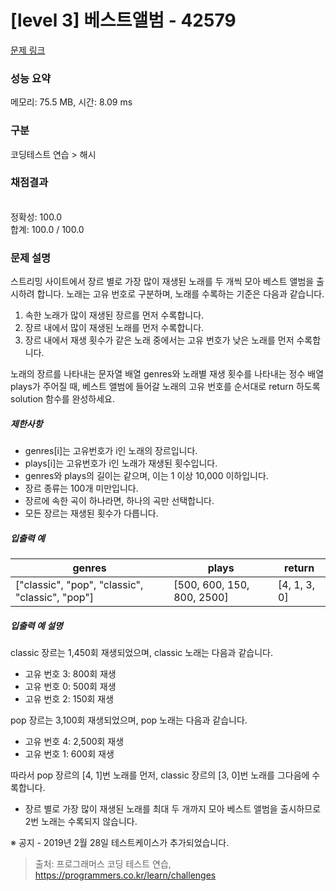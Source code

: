 # [level 3] 베스트앨범 - 42579 

[문제 링크](https://school.programmers.co.kr/learn/courses/30/lessons/42579) 

### 성능 요약

메모리: 75.5 MB, 시간: 8.09 ms

### 구분

코딩테스트 연습 > 해시

### 채점결과

<br/>정확성: 100.0<br/>합계: 100.0 / 100.0

### 문제 설명

<p style="user-select: auto;">스트리밍 사이트에서 장르 별로 가장 많이 재생된 노래를 두 개씩 모아 베스트 앨범을 출시하려 합니다. 노래는 고유 번호로 구분하며, 노래를 수록하는 기준은 다음과 같습니다.</p>

<ol style="user-select: auto;">
<li style="user-select: auto;">속한 노래가 많이 재생된 장르를 먼저 수록합니다.</li>
<li style="user-select: auto;">장르 내에서 많이 재생된 노래를 먼저 수록합니다.</li>
<li style="user-select: auto;">장르 내에서 재생 횟수가 같은 노래 중에서는 고유 번호가 낮은 노래를 먼저 수록합니다.</li>
</ol>

<p style="user-select: auto;">노래의 장르를 나타내는 문자열 배열 genres와 노래별 재생 횟수를 나타내는 정수 배열 plays가 주어질 때, 베스트 앨범에 들어갈 노래의 고유 번호를 순서대로 return 하도록 solution 함수를 완성하세요.</p>

<h5 style="user-select: auto;">제한사항</h5>

<ul style="user-select: auto;">
<li style="user-select: auto;">genres[i]는 고유번호가 i인 노래의 장르입니다.</li>
<li style="user-select: auto;">plays[i]는 고유번호가 i인 노래가 재생된 횟수입니다.</li>
<li style="user-select: auto;">genres와 plays의 길이는 같으며, 이는 1 이상 10,000 이하입니다.</li>
<li style="user-select: auto;">장르 종류는 100개 미만입니다.</li>
<li style="user-select: auto;">장르에 속한 곡이 하나라면, 하나의 곡만 선택합니다.</li>
<li style="user-select: auto;">모든 장르는 재생된 횟수가 다릅니다.</li>
</ul>

<h5 style="user-select: auto;">입출력 예</h5>
<table class="table" style="user-select: auto;">
        <thead style="user-select: auto;"><tr style="user-select: auto;">
<th style="user-select: auto;">genres</th>
<th style="user-select: auto;">plays</th>
<th style="user-select: auto;">return</th>
</tr>
</thead>
        <tbody style="user-select: auto;"><tr style="user-select: auto;">
<td style="user-select: auto;">["classic", "pop", "classic", "classic", "pop"]</td>
<td style="user-select: auto;">[500, 600, 150, 800, 2500]</td>
<td style="user-select: auto;">[4, 1, 3, 0]</td>
</tr>
</tbody>
      </table>
<h5 style="user-select: auto;">입출력 예 설명</h5>

<p style="user-select: auto;">classic 장르는 1,450회 재생되었으며, classic 노래는 다음과 같습니다.</p>

<ul style="user-select: auto;">
<li style="user-select: auto;">고유 번호 3: 800회 재생</li>
<li style="user-select: auto;">고유 번호 0: 500회 재생</li>
<li style="user-select: auto;">고유 번호 2: 150회 재생</li>
</ul>

<p style="user-select: auto;">pop 장르는 3,100회 재생되었으며, pop 노래는 다음과 같습니다.</p>

<ul style="user-select: auto;">
<li style="user-select: auto;">고유 번호 4: 2,500회 재생</li>
<li style="user-select: auto;">고유 번호 1: 600회 재생</li>
</ul>

<p style="user-select: auto;">따라서 pop 장르의 [4, 1]번 노래를 먼저, classic 장르의 [3, 0]번 노래를 그다음에 수록합니다.</p>

<ul style="user-select: auto;">
<li style="user-select: auto;">장르 별로 가장 많이 재생된 노래를 최대 두 개까지 모아 베스트 앨범을 출시하므로 2번 노래는 수록되지 않습니다.</li>
</ul>

<p style="user-select: auto;">※ 공지 - 2019년 2월 28일 테스트케이스가 추가되었습니다.</p>


> 출처: 프로그래머스 코딩 테스트 연습, https://programmers.co.kr/learn/challenges